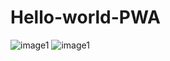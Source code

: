 # Hello-world-PWA
![image1](https://users.metropolia.fi/~eeturo/Year-Three/PWA/Images/IMG_2733%20(1).png)
![image1](https://users.metropolia.fi/~eeturo/Year-Three/PWA/Images/IMG_2732%20(1).png)

